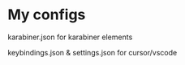 # My configs

karabiner.json for karabiner elements

keybindings.json & settings.json for cursor/vscode
